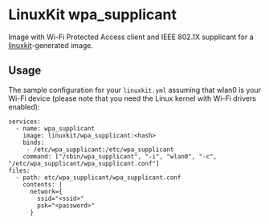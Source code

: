 # LinuxKit wpa_supplicant
Image with Wi-Fi Protected Access client and IEEE 802.1X supplicant for a [linuxkit](https://github.com/linuxkit/linuxkit)-generated image.


## Usage
The sample configuration for your `linuxkit.yml` assuming that wlan0 is your Wi-Fi device
(please note that you need the Linux kernel with Wi-Fi drivers enabled):

```
services:
  - name: wpa_supplicant
    image: linuxkit/wpa_supplicant:<hash>
    binds:
     - /etc/wpa_supplicant:/etc/wpa_supplicant
    command: ["/sbin/wpa_supplicant", "-i", "wlan0", "-c", "/etc/wpa_supplicant/wpa_supplicant.conf"]
files:
  - path: etc/wpa_supplicant/wpa_supplicant.conf
    contents: |
      network={
        ssid="<ssid>"
        psk="<password>"
      }
```

